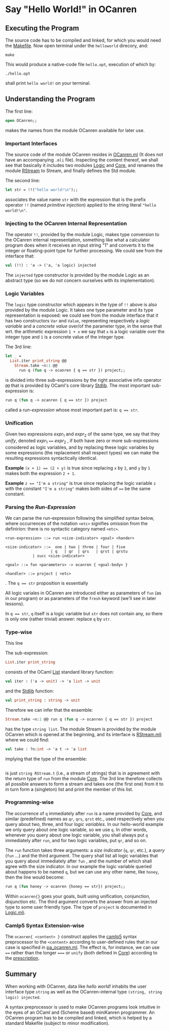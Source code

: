 # Say "Hello World!" in OCanren


##  Executing the Program

The source code has to be compiled and linked, for which you would need the [Makefile](Makefile).
Now open terminal under the `helloworld` direcory, and:
```
make
```
This would produce a native-code file `hello.opt`, execution of which by:
```
./hello.opt
```
shall print `hello world!` on your terminal.

## Understanding the Program

The first line:
```ocaml
open OCanren;;
```
makes the names from the module OCanren available for later use.

### Important Interfaces   

The source code of the module OCanren resides in
[OCanren.ml](../../Installation/ocanren/src/OCanren.ml)
(It does not have an accompanying `.mli` file). 
Inspecting the content thereof,  we shall see that basically
it includes two modules [Logic](../../Installation/ocanren/src/core/Logic.mli)
and [Core](../../Installation/ocanren/src/core/Core.mli), and renames the module
[RStream](../../Installation/ocanren/src/core/RStream.mli)
to Stream, and finally defines the Std module. 

The second line:
```ocaml
let str = !!("hello world!\n");;
```
associates the value name `str` with the expression that
is the prefix operator `!!` (named _primitive injection_)
applied to the string literal `"hello world!\n"`.

### Injecting to the OCanren Internal Representation

The operator `!!`, provided by the module Logic, makes type conversion to the OCanren
internal representation, something like what a calculator program
does when it receives an input string "1" and converts it to the integer
or floating-point type for further processing. We could see from the interface that:
```ocaml
val (!!) : 'a -> ('a, 'a logic) injected
```
The `injected` type constructor is provided by the module Logic as an abstract type
 (so we do not concern ourselves with its implementation).

### Logic Variables

The `logic` type constructor which appears in the type of `!!` above is also
provided by the module Logic. 
It takes one type parameter and its type representation is exposed: we could
see from the module interface that it has two constructors
`Var` and `Value`,  representing respectively a _logic variable_ and a _concrete value_
over/of the parameter type, in the sense that wrt. the arithmetic expression `1 + x` we
say that `x` is a logic variable over the integer type and `1` is a concrete value of
the integer type. 

The 3rd line:
```ocaml
let _ =
  List.iter print_string @@
    Stream.take ~n:1 @@
      run q (fun q -> ocanren { q == str }) project;;
``` 
is divided into three sub-expressions by the right associative infix
operator `@@` that is provided by OCaml's core library
[Stdlib](http://caml.inria.fr/pub/docs/manual-ocaml/libref/Stdlib.html). The most
 important sub-expression is:
 ```ocaml
 run q (fun q -> ocanren { q == str }) project
 ```
called a _run-expression_ whose most important part is: `q == str`. 

### Unification

Given two expressions _expr_<sub>1</sub> and _expr_<sub>2</sub> of the same type, we say that
they _unify_, denoted _expr_<sub>1</sub> `==` _expr_<sub>2</sub> , 
if both have zero or more sub-expressions
considered as logic variables,  and by replacing these logic variables by some expressions
(the replacement shall respect types) we can make the resulting expressions
syntactically identical.

**Example** `(x + 1) == (2 + y)` is true since
 replacing `x` by `2`,  and `y` by `1` makes both the expression `2 + 1`.

**Example** `z == "I'm a string"` is true since replacing the logic variable `z` with
the constant `"I'm a string"` makes both sides of `==` be the same constant.

### Parsing the _Run-Expression_

We can parse the run-expression following the simplified syntax below, where occurrences
of the notation `<etc>` signifies omission from the definirion: there is no syntactic
category named `<etc>`.

```
<run-expression> ::= run <size-indicator> <goal> <hander>

<size-indicator> ::=  one | two | three | four | five
                    | q   | qr  | qrs   | qrst | qrstu
		    | succ <size-indicator>

<goal> ::= fun <parameters> -> ocanren { <goal-body> }

<handler> ::= project | <etc>
```

.
The `q == str`  proposition is essentially 

All logic variales in OCanren are introduced either
as parameters of `fun` (as in our program) or as parameters of the `fresh` keyword
(we'll see in later lessons).  

In `q == str`, `q` itself is a logic variable but `str` does not contain any, so
there is only one (rather trivial) answer: replace `q` by `str`.




### Type-wise

This line


The sub-expression:
```ocaml
List.iter print_string
```
consists of the OCaml [List](http://caml.inria.fr/pub/docs/manual-ocaml/libref/List.html)
standard library function:
```ocaml
val iter : ('a -> unit) -> 'a list -> unit
```
and the [Stdlib](http://caml.inria.fr/pub/docs/manual-ocaml/libref/Stdlib.html) function:
```ocaml
val print_string : string -> unit
```
Therefore we can infer that the ensemble:
```ocaml
Stream.take ~n:1 @@ run q (fun q -> ocanren { q == str }) project
```
has the type `string list`. The module Stream is provided by the module
OCanren which is opened at the beginning, and its interface is
[RStream.mli](../../Installation/ocanren/src/core/RStream.mli) where we could find:
```ocaml
val take : ?n:int -> 'a t -> 'a list
```
implying that the type of the ensemble:
```ocaml

```
is just `string RStream.t` (i.e., a stream of strings) that is in agreement with the return
type of `run` from the module [Core](../../Installation/ocanren/src/core/Core.mli#L120).
The 3rd line therefore
collects all possible answers to form a stream and takes one (the first one) from it to in turn
form a (singleton) list and print the member of this list.

### Programming-wise

The occurrence of `q` immediately after `run` is a name provided by
 [Core](../../Installation/ocanren/src/core/Core.mli#L225), and similar (predefined) names
as `qr`, `qrs`, `qrst` etc., used respectively when you query about two, three, and four
_logic variables_. In our hello-world example we only query about one logic variable, so we
use `q`. In other words, whenever you query about one logic variable, you shall always put
`q` immediately after `run`, and for two logic variables, put `qr`, and so on.

The `run` function
takes three arguments: a _size indicator_ (`q`, `qr`, etc.), a _query_ (`fun` ...) and the third
argument. The query shall list all logic variables that you query about immediately after
`fun` , and the number of which shall agree with the size indicator.
In our example the logic variable
 queried about happens to be named `q`, but we can use any other name, like `honey`, then the
line would become:
```ocaml
run q (fun honey -> ocanren {honey == str}) project;;
```
Within `ocanren{}` goes your
goals, built using unification, conjunction, disjunction etc. The third argument
converts the
answer from an injected type to some user friendly type.
 The type of `project` is documented in [Logic.mli](../../Installation/ocanren/src/core/Logic.mli#L128).


### Camlp5 Syntax Extension-wise

The `ocanren{ <content> }` construct applies the [camlp5](https://camlp5.github.io/)
syntax preprocessor to the `<content>` according to user-defined rules that in our case is
 specified in [pa_ocanren.ml](../../Installation/ocanren/camlp5/pa_ocanren.ml).
 The effect is, for instance, we can use `==` rather than the longer `===` or `unify`
(both defined in [Core](../../Installation/ocanren/src/core/Core.mli)) according to the [prescription](../../Installation/ocanren/camlp5/pa_ocanren.ml#L238).

## Summary

When working with OCanren, data like _hello world!_  inhabits the user interface type
`string` as well as the  OCanren-internal type `(string, string logic) injected`.

A syntax preprocessor is used to make OCanren programs look intuitive in the eyes of an OCaml and
(Scheme based) miniKanren programmer. An OCanren program has to be compiled and linked, which
is helped by a standard Makefile (subject to minor modification).

